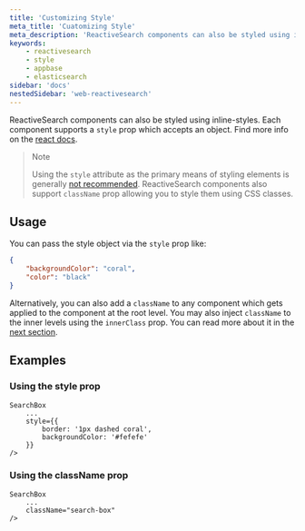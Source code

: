 ```yaml
---
title: 'Customizing Style'
meta_title: 'Cuatomizing Style'
meta_description: 'ReactiveSearch components can also be styled using inline-styles.'
keywords:
    - reactivesearch
    - style
    - appbase
    - elasticsearch
sidebar: 'docs'
nestedSidebar: 'web-reactivesearch'
---
```


ReactiveSearch components can also be styled using inline-styles. Each component supports a `style` prop which accepts an object. Find more info on the [react docs](https://reactjs.org/docs/dom-elements.html/#style).

> Note
>
> Using the `style` attribute as the primary means of styling elements is generally [not recommended](https://reactjs.org/docs/dom-elements.html/#style). ReactiveSearch components also support `className` prop allowing you to style them using CSS classes.

## Usage

You can pass the style object via the `style` prop like:

```json
{
	"backgroundColor": "coral",
	"color": "black"
}
```

Alternatively, you can also add a `className` to any component which gets applied to the component at the root level. You may also inject `className` to the inner levels using the `innerClass` prop. You can read more about it in the [next section](/docs/reactivesearch/react/theming/classnameinjection/).

## Examples

### Using the style prop

```jsx{3-6}
SearchBox
    ...
    style={{
        border: '1px dashed coral',
        backgroundColor: '#fefefe'
    }}
/>
```

### Using the className prop

```jsx{3}
SearchBox
    ...
    className="search-box"
/>
```
